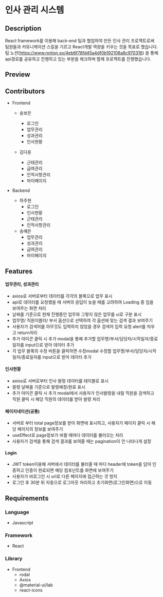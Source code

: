 # 인사 관리 시스템

## Description

React framework를 이용해 back-end 팀과 협업하여 만든 인사 관리 프로젝트로써 팀원들과 커뮤니케이션 스킬을 기르고 React개발 역량을 키우는 것을 목표로 했습니다.
팀 노션(https://www.notion.so/4eb6f78fd45a4df0b192108a8c970316) 을 통해 api경로를 공유하고 진행하고 있는 부분을 체크하며 함께 프로젝트를 진행했습니다.

## Preview


## Contributors
- Frontend
  - 송보은
    - 로그인
    - 업무관리
    - 성과관리
    - 인사현황
    
  - 김다윤
    - 근태관리
    - 급여관리
    - 인적사항관리
    - 마이페이지
    
- Backend
  - 하주현
    - 로그인
    - 인사현황
    - 근태관리
    - 인적사항관리
  - 송예은
    - 업무관리
    - 성과관리
    - 급여관리
    - 마이페이지 

## Features

#### 업무관리, 성과관리
- axios로 서버로부터 데이터를 각각의 블록으로 업무 표시
- api로 데이터를 요청했을 때 서버의 응답이 늦을 때를 고려하여 Loading 중 임을 보여주는 화면 처리
- 날짜를 기준으로 현재 진행중인 업무와 그렇지 않은 업무를 ui로 구분 표시
- 업무명/ 직원이름터/ 부서 옵션으로 선택하여 각 옵션에 맞는 검색 결과 보여주기
- 사용자가 검색어를 아무것도 입력하지 않았을 경우 검색어 입력 요청 alert를 띄우고 return처리
- 추가 아이콘 클릭 시 추가 modal을 통해 추가할 업무명/부서/담당자/시작일자/종료일자를 input으로 받아 데이터 추가
- 각 업무 블록의 수정 버튼을 클릭하면 수정modal 수정할 업무명/부서/담당자/시작일자/종료일자를 input으로 받아 데이터 추가

#### 인사현황
- axios로 서버로부터 인사 발령 데이터를 테이블로 표시
- 발령 날짜를 기준으로 발령예정/완료 표시
- 추가 아이콘 클릭 시 추가 modal에서 사용자가 인사발령을 내릴 직원을 검색하고 직원 클릭 시 해당 직원의 데이터를 받아 발령 처리

#### 페이지네이션(공통)
- 서버로 부터 total page정보를 받아 화면에 표시하고, 사용자가 페이지 클릭 시 해당 페이지의 정보를 보여주기
- useEffect로 page정보가 바뀔 때마다 데이터를 불러오는 처리
- 사용자가 검색을 통해 검색 결과를 보여줄 때는 pagination이 안 나타나게 설정
  
#### Login
- JWT token이용해 서버에서 데이터를 불러올 때 마다 header에 token을 담아 인증하고 인증이 완료되면 해당 컴포넌트를 화면에 보여주기
- 사용자가 비로그인 시 url로 다른 페이지에 접근하는 것 방지
- 로그인 후 30분 뒤 자동으로 로그아웃 처리하고 초기화면(로그인화면)으로 이동


## Requirements

### Language
- Javascript
  
### Framework
- React
  
### Library
- Frontend
  - rodal
  - Axios
  - @material-ui/lab
  - react-icons



